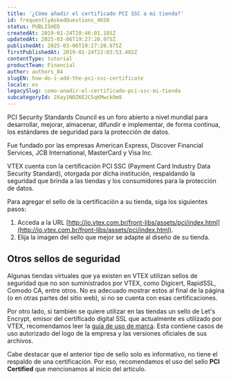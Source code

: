 ```yaml
---
title: '¿Cómo añadir el certificado PCI SSC a mi tienda?'
id: frequentlyAskedQuestions_4650
status: PUBLISHED
createdAt: 2019-01-24T20:46:01.185Z
updatedAt: 2025-03-06T19:27:20.975Z
publishedAt: 2025-03-06T19:27:20.975Z
firstPublishedAt: 2019-01-24T22:03:53.402Z
contentType: tutorial
productTeam: Financial
author: authors_84
slugEN: how-do-i-add-the-pci-ssc-certificate
locale: es
legacySlug: como-anadir-el-certificado-pci-ssc-mi-tienda
subcategoryId: 2Xay1NOZKE2CSqKMwckOm8
---
```



PCI Security Standards Council es un foro abierto a nivel mundial para desarrollar, mejorar, almacenar, difundir e implementar, de forma continua, los estándares de seguridad para la protección de datos.

Fue fundado por las empresas American Express, Discover Financial Services, JCB International, MasterCard y Visa Inc.

VTEX cuenta con la certificación PCI SSC (Payment Card Industry Data Security Standard), otorgada por dicha institución, respaldando la seguridad que brinda a las tiendas y los consumidores para la protección de datos.

Para agregar el sello de la certificación a su tienda, siga los siguientes pasos:

1. Acceda a la URL [http://io.vtex.com.br/front-libs/assets/pci/index.html](http://io.vtex.com.br/front-libs/assets/pci/index.html).
2. Elija la imagen del sello que mejor se adapte al diseño de su tienda.

## Otros sellos de seguridad

Algunas tiendas virtuales que ya existen en VTEX utilizan sellos de seguridad que no son suministrados por VTEX, como Digicert, RapidSSL, Comodo CA, entre otros. No es adecuado mostrar estos al final de la página (o en otras partes del sitio web), si no se cuenta con esas certificaciones. 

Por otro lado, si también se quiere utilizar en las tiendas un sello de Let's Encrypt, emisor del certificado digital SSL que actualmente es utilizado por VTEX, recomendamos leer la [guía de uso de marca](https://letsencrypt.org/trademarks). Esta contiene casos de uso autorizado del logo de la empresa y las versiones oficiales de sus archivos. 

Cabe destacar que el anterior tipo de sello solo es informativo, no tiene el respaldo de una certificación. Por eso, recomendamos el uso del sello **PCI Certified** que mencionamos al inicio del artículo. 
